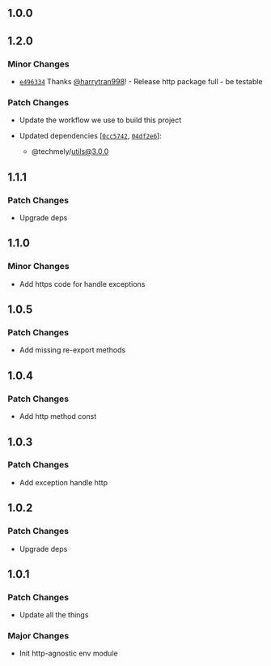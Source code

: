 ## 1.0.0

## 1.2.0

### Minor Changes

- [`e496334`](https://github.com/techmely/essential-packages/commit/e49633413e30c9350a3c6bb27137bc1da6a7bd07) Thanks [@harrytran998](https://github.com/harrytran998)! - Release http package full - be testable

### Patch Changes

- Update the workflow we use to build this project

- Updated dependencies [[`0cc5742`](https://github.com/techmely/essential-packages/commit/0cc5742b2da509662f7a9f51ad6f0757864cedd1), [`04df2e6`](https://github.com/techmely/essential-packages/commit/04df2e6dedb74bb11283f03216d475e044bf55ea)]:
  - @techmely/utils@3.0.0

## 1.1.1

### Patch Changes

- Upgrade deps

## 1.1.0

### Minor Changes

- Add https code for handle exceptions

## 1.0.5

### Patch Changes

- Add missing re-export methods

## 1.0.4

### Patch Changes

- Add http method const

## 1.0.3

### Patch Changes

- Add exception handle http

## 1.0.2

### Patch Changes

- Upgrade deps

## 1.0.1

### Patch Changes

- Update all the things

### Major Changes

- Init http-agnostic env module
